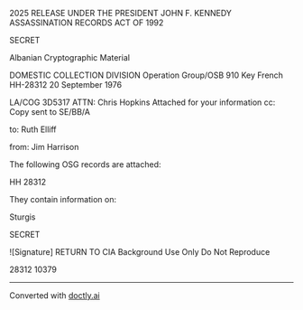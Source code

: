 2025 RELEASE UNDER THE PRESIDENT JOHN F. KENNEDY ASSASSINATION RECORDS ACT OF 1992

SECRET

Albanian Cryptographic Material

DOMESTIC COLLECTION DIVISION
Operation Group/OSB
910 Key French
HH-28312
20 September 1976

LA/COG
3D5317
ATTN: Chris Hopkins
Attached for your information
cc: Copy sent to SE/BB/A

to: Ruth Elliff

from: Jim Harrison

The following OSG records are attached:

HH 28312

They contain information on:

Sturgis

SECRET

![Signature]
RETURN TO CIA
Background Use Only
Do Not Reproduce

28312
10379


---
Converted with [doctly.ai](https://doctly.ai)